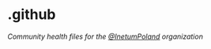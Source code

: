 # .github

*Community health files for the [@InetumPoland](https://github.com/Inetum-Polska-Sp-z-o-o) organization*

